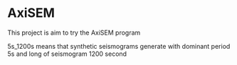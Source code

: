 # AxiSEM
This project is aim to try the AxiSEM program

5s_1200s means that synthetic seismograms generate with dominant period 5s and long of seismogram 1200 second
